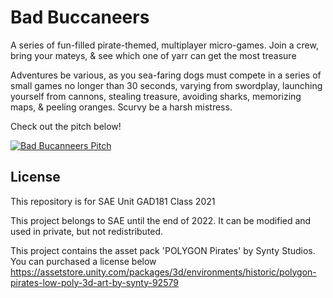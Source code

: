 # Bad Buccaneers

A series of fun-filled pirate-themed, multiplayer micro-games. Join a crew, bring your mateys, & see which one of yarr can get the most treasure

Adventures be various, as you sea-faring dogs must compete in a series of small games no longer than 30 seconds, varying from swordplay, launching yourself from cannons, stealing treasure, avoiding sharks, memorizing maps, & peeling oranges. Scurvy be a harsh mistress.

Check out the pitch below!

[![Bad Bucanneers Pitch](https://img.youtube.com/vi/-8aRQ1a1yTw/0.jpg)](https://www.youtube.com/watch?v=-8aRQ1a1yTw "Click to watch the pitch on YouTube")

## License

This repository is for SAE Unit GAD181 Class 2021

This project belongs to SAE until the end of 2022.
It can be modified and used in private, but not redistributed.

This project contains the asset pack 'POLYGON Pirates' by Synty Studios. You can purchased a license below
https://assetstore.unity.com/packages/3d/environments/historic/polygon-pirates-low-poly-3d-art-by-synty-92579
